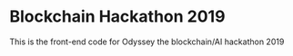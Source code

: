 # Blockchain Hackathon 2019
This is the front-end code for Odyssey the blockchain/AI hackathon 2019 